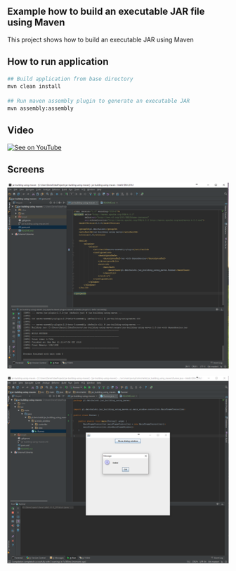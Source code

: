 Example how to build an executable JAR file using Maven
---------------------------------------------

This project shows how to build an executable JAR using Maven

How to run application
---------------------------------------------
```bash
## Build application from base directory
mvn clean install

## Run maven assembly plugin to generate an executable JAR
mvn assembly:assembly
```

Video
---------------------------------------------

[![See on YouTube](http://img.youtube.com/vi/9sM5XrJDoWo/0.jpg)](https://www.youtube.com/watch?v=9sM5XrJDoWo)


Screens
---------------------------------------------

![alt text](https://github.com/DanielMichalski/jar-building-using-maven/blob/master/src/main/resources/screens/screen1.png "Screen 1")

![alt text](https://github.com/DanielMichalski/jar-building-using-maven/blob/master/src/main/resources/screens/screen2.png "Screen ")